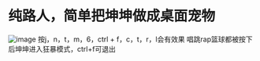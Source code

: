 # 纯路人，简单把坤坤做成桌面宠物
![image](https://user-images.githubusercontent.com/78430796/207771205-f81332de-9692-4de5-b144-19fe39d3cfc0.png)
按j，n，t，m，6，ctrl + f，c，t，r，l会有效果
唱跳rap篮球都被按下后坤坤进入狂暴模式，ctrl+f可退出
